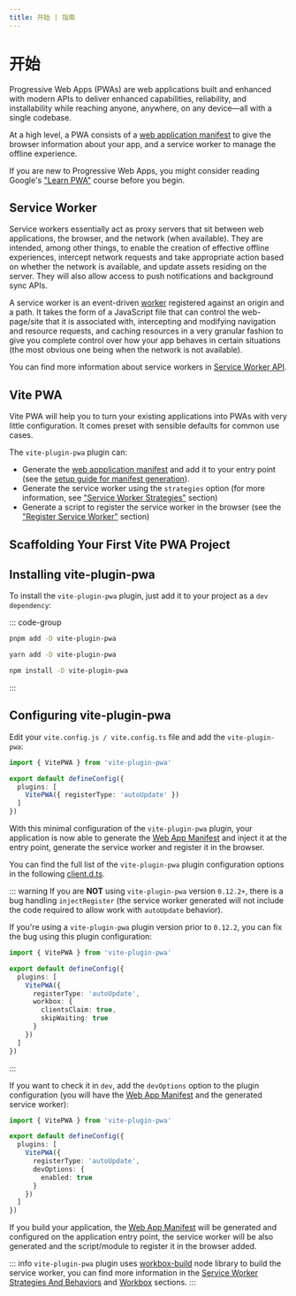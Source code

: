 ```yaml
---
title: 开始 | 指南
---
```


# 开始

Progressive Web Apps (PWAs) are web applications built and enhanced with modern APIs to deliver enhanced capabilities, reliability, and installability while reaching anyone, anywhere, on any device&mdash;all with a single codebase.

At a high level, a PWA consists of a [web application manifest](https://developer.mozilla.org/en-US/docs/Web/Manifest) to give the browser information about your app, and a service worker to manage the offline experience.

If you are new to Progressive Web Apps, you might consider reading Google's ["Learn PWA"](https://web.dev/learn/pwa/) course before you begin.

## Service Worker

Service workers essentially act as proxy servers that sit between web applications, the browser, and the network (when available). They are intended, among other things, to enable the creation of effective offline experiences, intercept network requests and take appropriate action based on whether the network is available, and update assets residing on the server. They will also allow access to push notifications and background sync APIs.

A service worker is an event-driven [worker](https://developer.mozilla.org/en-US/docs/Web/API/Worker) registered against an origin and a path. It takes the form of a JavaScript file that can control the web-page/site that it is associated with, intercepting and modifying navigation and resource requests, and caching resources in a very granular fashion to give you complete control over how your app behaves in certain situations (the most obvious one being when the network is not available).

You can find more information about service workers in [Service Worker API](https://developer.mozilla.org/en-US/docs/Web/API/Service_Worker_API).

## Vite PWA

Vite PWA will help you to turn your existing applications into PWAs with very little configuration. It comes preset with sensible defaults for common use cases.

The `vite-plugin-pwa` plugin can:

- Generate the [web appplication manifest][webmanifest] and add it to your entry point (see the [setup guide for manifest generation](pwa-minimal-requirements#web-app-manifest)).
- Generate the service worker using the `strategies` option (for more information, see ["Service Worker Strategies"](/guide/service-worker-strategies-and-behaviors#service-worker-strategies) section)
- Generate a script to register the service worker in the browser (see the ["Register Service Worker"](/guide/register-service-worker) section)

## Scaffolding Your First Vite PWA Project <Badge type="tip" text="新"/>

<ScaffoldingPWAProject />

## Installing vite-plugin-pwa

To install the `vite-plugin-pwa` plugin, just add it to your project as a `dev dependency`:

::: code-group
  ```bash [pnpm]
  pnpm add -D vite-plugin-pwa
  ```
  ```bash [yarn]
  yarn add -D vite-plugin-pwa
  ```
  ```bash [npm]
  npm install -D vite-plugin-pwa
  ```
:::

## Configuring vite-plugin-pwa

Edit your `vite.config.js / vite.config.ts` file and add the `vite-plugin-pwa`:

```ts
import { VitePWA } from 'vite-plugin-pwa'

export default defineConfig({
  plugins: [
    VitePWA({ registerType: 'autoUpdate' })
  ]
})
```

With this minimal configuration of the `vite-plugin-pwa` plugin, your application is now able to generate the [Web App Manifest][webmanifest] and inject it at the entry point, generate the service worker and register it in the browser.

You can find the full list of the `vite-plugin-pwa` plugin configuration options in the following [client.d.ts](https://github.com/antfu/vite-plugin-pwa/blob/main/src/types.ts).

::: warning
If you are **NOT** using `vite-plugin-pwa` version `0.12.2+`, there is a bug handling `injectRegister` (the service worker generated will not include the code required to allow work with `autoUpdate` behavior).

If you're using a `vite-plugin-pwa` plugin version prior to `0.12.2`, you can fix the bug using this plugin configuration:
```ts
import { VitePWA } from 'vite-plugin-pwa'

export default defineConfig({
  plugins: [
    VitePWA({
      registerType: 'autoUpdate',
      workbox: {
        clientsClaim: true,
        skipWaiting: true
      }
    })
  ]
})
```
:::

If you want to check it in `dev`, add the `devOptions` option to the plugin configuration (you will have the [Web App Manifest][webmanifest] and the generated service worker):
```ts
import { VitePWA } from 'vite-plugin-pwa'

export default defineConfig({
  plugins: [
    VitePWA({
      registerType: 'autoUpdate',
      devOptions: {
        enabled: true
      }
    })
  ]
})
```

If you build your application, the [Web App Manifest][webmanifest] will be generated and configured on the application entry point, the service worker will be also generated and the script/module to register it in the browser added.

::: info
`vite-plugin-pwa` plugin uses [workbox-build](https://developer.chrome.com/docs/workbox/modules/workbox-build) node library to build the service worker, you can find more information in the [Service Worker Strategies And Behaviors](/guide/service-worker-strategies-and-behaviors) and [Workbox](/workbox/) sections.
:::

[webmanifest]: https://developer.mozilla.org/en-US/docs/Web/Manifest
